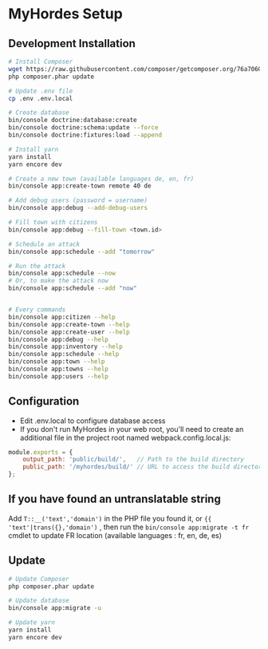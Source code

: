 # MyHordes Setup

## Development Installation

```bash
# Install Composer
wget https://raw.githubusercontent.com/composer/getcomposer.org/76a7060ccb93902cd7576b67264ad91c8a2700e2/web/installer -O - -q | php -- --quiet
php composer.phar update

# Update .env file
cp .env .env.local

# Create database
bin/console doctrine:database:create
bin/console doctrine:schema:update --force
bin/console doctrine:fixtures:load --append

# Install yarn
yarn install
yarn encore dev

# Create a new town (available languages de, en, fr)
bin/console app:create-town remote 40 de

# Add debug users (password = username)
bin/console app:debug --add-debug-users

# Fill town with citizens
bin/console app:debug --fill-town <town.id>

# Schedule an attack
bin/console app:schedule --add "tomorrow"

# Run the attack
bin/console app:schedule --now
# Or, to make the attack now
bin/console app:schedule --add "now"


# Every commands
bin/console app:citizen --help
bin/console app:create-town --help
bin/console app:create-user --help
bin/console app:debug --help
bin/console app:inventory --help
bin/console app:schedule --help
bin/console app:town --help
bin/console app:towns --help
bin/console app:users --help

```

## Configuration

* Edit .env.local to configure database access
* If you don't run MyHordes in your web root, you'll need to create an additional file in the project root named webpack.config.local.js:

```javascript
module.exports = {
    output_path: 'public/build/',   // Path to the build directory
    public_path: '/myhordes/build/' // URL to access the build directory via the webserver
};
```

## If you have found an untranslatable string
Add `T::__('text','domain')` in the PHP file you found it, or `{{ 'text'|trans({},'domain')` , then run the `bin/console app:migrate -t fr` cmdlet to update FR location (available languages : fr, en, de, es)

## Update

```bash
# Update Composer
php composer.phar update

# Update database
bin/console app:migrate -u

# Update yarn
yarn install
yarn encore dev
```
